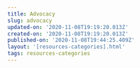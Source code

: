 ```yaml
---
title: Advocacy
slug: advocacy
updated-on: '2020-11-08T19:19:20.013Z'
created-on: '2020-11-08T19:19:20.013Z'
published-on: '2020-11-08T19:44:25.409Z'
layout: '[resources-categories].html'
tags: resources-categories
---
```




